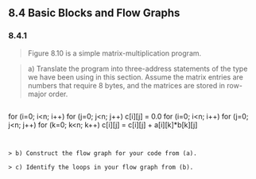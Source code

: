 ## 8.4 Basic Blocks and Flow Graphs

### 8.4.1

> Figure 8.10 is a simple matrix-multiplication program.

> a) Translate the program into three-address statements of the type we have been using in this section. Assume the matrix entries are numbers that require 8 bytes, and the matrices are stored in row-major order.

> ```
for (i=0; i<n; i++)
    for (j=0; j<n; j++)
        c[i][j] = 0.0
for (i=0; i<n; i++)
    for (j=0; j<n; j++)
        for (k=0; k<n; k++)
            c[i][j] = c[i][j] + a[i][k]*b[k][j]
```


> b) Construct the flow graph for your code from (a).

> c) Identify the loops in your flow graph from (b).
